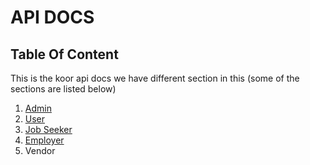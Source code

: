 # API DOCS

## Table Of Content

This is the koor api docs we have different section in this
(some of the sections are listed below)

1. [Admin](./admin/admin.md)
2. [User](./user/user.md)
3. [Job Seeker](./job-seeker/job-seeker.md)
4. [Employer](./employer/employer.md)
5. Vendor
